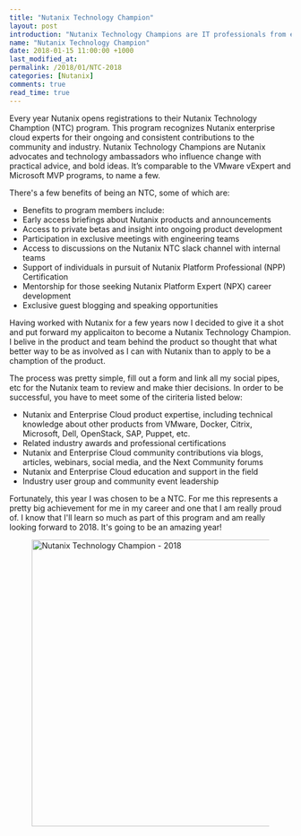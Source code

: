 ```yaml
---
title: "Nutanix Technology Champion"
layout: post
introduction: "Nutanix Technology Champions are IT professionals from every cloud, application and technology group. this year I am proud to have been selected as a Nutanix Technology Champion."
name: "Nutanix Technology Champion"
date: 2018-01-15 11:00:00 +1000
last_modified_at:
permalink: /2018/01/NTC-2018
categories: [Nutanix]
comments: true
read_time: true
---
```


Every year Nutanix opens registrations to their Nutanix Technology Chamption (NTC) program. This program recognizes Nutanix enterprise cloud experts for their ongoing and consistent contributions to the community and industry. Nutanix Technology Champions are Nutanix advocates and technology ambassadors who influence change with practical advice, and bold ideas. It’s comparable to the VMware vExpert and Microsoft MVP programs, to name a few.

There's a few benefits of being an NTC, some of which are:
* Benefits to program members include:
* Early access briefings about Nutanix products and announcements
* Access to private betas and insight into ongoing product development
* Participation in exclusive meetings with engineering teams
* Access to discussions on the Nutanix NTC slack channel with internal teams
* Support of individuals in pursuit of Nutanix Platform Professional (NPP) Certification
* Mentorship for those seeking Nutanix Platform Expert (NPX) career development
* Exclusive guest blogging and speaking opportunities

Having worked with Nutanix for a few years now I decided to give it a shot and put forward my applicaiton to become a Nutanix Technology Champion. I belive in the product and team behind the product so thought that what better way to be as involved as I can with Nutanix than to apply to be a chamption of the product.

The process was pretty simple, fill out a form and link all my social pipes, etc for the Nutanix team to review and make thier decisions.
In order to be successful, you have to meet some of the ciriteria listed below:
* Nutanix and Enterprise Cloud product expertise, including technical knowledge about other products from VMware, Docker, Citrix, Microsoft, Dell, OpenStack, SAP, Puppet, etc.
* Related industry awards and professional certifications
* Nutanix and Enterprise Cloud community contributions via blogs, articles, webinars, social media, and the Next Community forums
* Nutanix and Enterprise Cloud education and support in the field
* Industry user group and community event leadership 

Fortunately, this year I was chosen to be a NTC. For me this represents a pretty big achievement for me in my career and one that I am really proud of. I know that I'll learn so much as part of this program and am really looking forward to 2018. It's going to be an amazing year!



<figure>
  <img src="/images/NTC2018-lq.jpg" data-src="/images/NTC2018.jpg" alt="Nutanix Technology Champion - 2018" class="lazyload blur-up" width="512" height="512">
</figure>